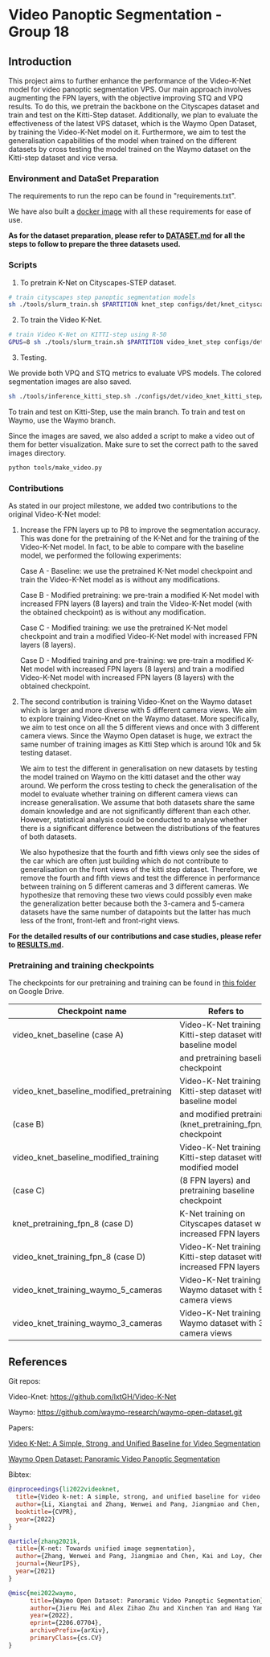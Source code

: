 # Video Panoptic Segmentation - Group 18

## Introduction

This project aims to further enhance the performance of the Video-K-Net model for video panoptic segmentation VPS. Our main approach involves augmenting the FPN layers, with the objective improving STQ and VPQ results. To do this, we pretrain the backbone on the Cityscapes dataset and train and test on the Kitti-Step dataset. Additionally, we plan to evaluate the effectiveness of the latest VPS dataset, which is the Waymo Open Dataset, by training the Video-K-Net model on it. Furthermore, we aim to test the generalisation capabilities of the model when trained on the different datasets by cross testing the model trained on the Waymo dataset on the Kitti-step dataset and vice versa.

### Environment and DataSet Preparation 

The requirements to run the repo can be found in "requirements.txt".

We have also built a [docker image]() with all these requirements for ease of use.

**As for the dataset preparation, please refer to [**DATASET.md**](./DATASET.md) for all the steps to follow to prepare the three datasets used.**


### Scripts

1. To pretrain K-Net on Cityscapes-STEP dataset.

```bash
# train cityscapes step panoptic segmentation models
sh ./tools/slurm_train.sh $PARTITION knet_step configs/det/knet_cityscapes_step/knet_s3_r50_fpn.py $WORK_DIR --no-validate
```

2. To train the Video K-Net.

```bash
# train Video K-Net on KITTI-step using R-50
GPUS=8 sh ./tools/slurm_train.sh $PARTITION video_knet_step configs/det/video_knet_kitti_step/video_knet_s3_r50_rpn_1x_kitti_step_sigmoid_stride2_mask_embed_link_ffn_joint_train.py $WORK_DIR --no-validate --load-from /path_to_pretraining_checkpoint
```

3. Testing.

We provide both VPQ and STQ metrics to evaluate VPS models. The colored segmentation images are also saved.

```bash
sh ./tools/inference_kitti_step.sh ./configs/det/video_knet_kitti_step/video_knet_s3_r50_rpn_1x_kitti_step__sigmoid_stride2_mask_embed_link_ffn_joint_train.py $MODEL_DIR $OUT_DIR 
```

To train and test on Kitti-Step, use the main branch. To train and test on Waymo, use the Waymo branch.


Since the images are saved, we also added a script to make a video out of them for better visualization. Make sure to set the correct path to the saved images directory.

```bash
python tools/make_video.py
```


### Contributions

As stated in our project milestone, we added two contributions to the original Video-K-Net model:

1. Increase the FPN layers up to P8 to improve the segmentation accuracy. This was done for the pretraining of the K-Net and for the training of the Video-K-Net model. In fact, to be able to compare with the baseline model, we performed the following experiments:

    Case A - Baseline: we use the pretrained K-Net model checkpoint and train the Video-K-Net model as is without any modifications.

    Case B - Modified pretraining: we pre-train a modified K-Net model with increased FPN layers (8 layers) and train the Video-K-Net model (with the obtained checkpoint) as is without any modification.

    Case C - Modified training: we use the pretrained K-Net model checkpoint and train a modified Video-K-Net model with increased FPN layers (8 layers).

    Case D - Modified training and pre-training: we pre-train a modified K-Net model with increased FPN layers (8 layers) and train a modified Video-K-Net model with increased FPN layers (8 layers) with the obtained checkpoint.


2. The second contribution is training Video-Knet on the Waymo dataset which is larger and more diverse with 5 different camera views. We aim to explore training Video-Knet on the Waymo dataset. More specifically, we aim to test once on all the 5 different views and once with 3 different camera views. Since the Waymo Open dataset is huge, we extract the same number of training images as Kitti Step which is around 10k and 5k testing dataset.

    We aim to test the different in generalisation on new datasets by testing the model trained on Waymo on the kitti dataset and the other way around. We perform the cross testing to check the generalisation of the model to evaluate whether training on different camera views can increase generalisation. We assume that both datasets share the same domain knowledge and are not significantly different than each other. However, statistical analysis could be conducted to analyse whether there is a significant difference between the distributions of the features of both datasets. 

    We also hypothesize that the fourth and fifth views only see the sides of the car which are often just building which do not contribute to generalisation on the front views of the kitti step dataset. Therefore, we remove the fourth and fifth views and test the difference in performance between training on 5 different cameras and 3 different cameras. We hypothesize that removing these two views could possibly even make the generalization better because both the 3-camera and 5-camera datasets have the same number of datapoints but the latter has much less of the front, front-left and front-right views.

**For the detailed results of our contributions and case studies, please refer to [**RESULTS.md**](./RESULTS.md).**

### Pretraining and training checkpoints

The checkpoints for our pretraining and training can be found in [this folder](https://drive.google.com/drive/folders/1l1rVqQaE6VCfgHc50QEUXW-4EbYqokN2?usp=sharing) on Google Drive.


| Checkpoint name                            | Refers to                                                                 |
|--------------------------------------------|---------------------------------------------------------------------------|
| video_knet_baseline (case A)               | Video-K-Net training on Kitti-step dataset with baseline model            |
|                                            | and pretraining baseline checkpoint                                       |
| video_knet_baseline_modified_pretraining   | Video-K-Net training on Kitti-step dataset with baseline model            |
| (case B)                                   | and modified pretraining (knet_pretraining_fpn_8) checkpoint              |
| video_knet_baseline_modified_training      | Video-K-Net training on Kitti-step dataset with modified model            |
| (case C)                                   | (8 FPN layers) and pretraining baseline checkpoint                        |
| knet_pretraining_fpn_8 (case D)            | K-Net training on Cityscapes dataset with increased FPN layers            |
| video_knet_training_fpn_8 (case D)         | Video-K-Net training on Kitti-step dataset with increased FPN layers      |
| video_knet_training_waymo_5_cameras        | Video-K-Net training on Waymo dataset with 5 camera views                 |
| video_knet_training_waymo_3_cameras        | Video-K-Net training on Waymo dataset with 3 camera views                 |


## References 

Git repos:

Video-Knet:
https://github.com/lxtGH/Video-K-Net

Waymo:
https://github.com/waymo-research/waymo-open-dataset.git


Papers:

[Video K-Net: A Simple, Strong, and Unified Baseline for Video Segmentation](https://arxiv.org/abs/2204.04656)

[Waymo Open Dataset: Panoramic Video Panoptic Segmentation](https://arxiv.org/abs/2206.07704)

Bibtex:

```bibtex
@inproceedings{li2022videoknet,
  title={Video k-net: A simple, strong, and unified baseline for video segmentation},
  author={Li, Xiangtai and Zhang, Wenwei and Pang, Jiangmiao and Chen, Kai and Cheng, Guangliang and Tong, Yunhai and Loy, Chen Change},
  booktitle={CVPR},
  year={2022}
}

@article{zhang2021k,
  title={K-net: Towards unified image segmentation},
  author={Zhang, Wenwei and Pang, Jiangmiao and Chen, Kai and Loy, Chen Change},
  journal={NeurIPS},
  year={2021}
}

@misc{mei2022waymo,
      title={Waymo Open Dataset: Panoramic Video Panoptic Segmentation}, 
      author={Jieru Mei and Alex Zihao Zhu and Xinchen Yan and Hang Yan and Siyuan Qiao and Yukun Zhu and Liang-Chieh Chen and Henrik Kretzschmar and Dragomir Anguelov},
      year={2022},
      eprint={2206.07704},
      archivePrefix={arXiv},
      primaryClass={cs.CV}
}
```

